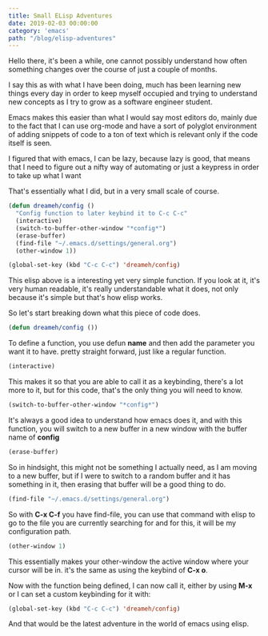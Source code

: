 ```yaml
---
title: Small ELisp Adventures
date: 2019-02-03 00:00:00
category: 'emacs'
path: "/blog/elisp-adventures"
---
```


Hello there, it's been a while, one cannot possibly understand how often something changes
over the course of just a couple of months.

I say this as with what I have been doing, much has been learning new things every day in order
to keep myself occupied and trying to understand new concepts as I try to grow as
a software engineer student.

Emacs makes this easier than what I would say most editors do, mainly due to the fact that I
can use org-mode and have a sort of polyglot environment of adding snippets of code to
a ton of text which is relevant only if the code itself is seen.

I figured that with emacs, I can be lazy, because lazy is good, that means that I need to figure
out a nifty way of automating or just a keypress in order to take up what I want

That's essentially what I did, but in a very small scale of course.

```lisp
(defun dreameh/config ()
  "Config function to later keybind it to C-c C-c"
  (interactive)
  (switch-to-buffer-other-window "*config*")
  (erase-buffer)
  (find-file "~/.emacs.d/settings/general.org")
  (other-window 1))

(global-set-key (kbd "C-c C-c") 'dreameh/config)
```

This elisp above is a interesting yet very simple function. If you look at it, it's very
human readable, it's really understandable what it does, not only because it's simple
but that's how elisp works.

So let's start breaking down what this piece of code does.

```lisp
(defun dreameh/config ())
```

To define a function, you use defun **name** and then add the parameter you want it to have.
pretty straight forward, just like a regular function.

```lisp
(interactive)
```

This makes it so that you are able to call it as a keybinding, there's a lot more to it,
but for this code, that's the only thing you will need to know.

```lisp
(switch-to-buffer-other-window "*config*")
```

It's always a good idea to understand how emacs does it, and with this function, you will
switch to a new buffer in a new window with the buffer name of **config**

```lisp
(erase-buffer)
```

So in hindsight, this might not be something I actually need, as I am moving to a new buffer,
but if I were to switch to a random buffer and it has something in it, then erasing that buffer
will be a good thing to do.

```lisp
(find-file "~/.emacs.d/settings/general.org")
```

So with **C-x C-f** you have find-file, you can use that command with elisp to go to the file
you are currently searching for and for this, it will be my configuration path.

```lisp
(other-window 1)
```

This essentially makes your other-window the active window where your cursor will be in.
it's the same as using the keybind of **C-x o**.

Now with the function being defined, I can now call it, either by using **M-x** or I can
set a custom keybinding for it with:

```lisp
(global-set-key (kbd "C-c C-c") 'dreameh/config)
```

And that would be the latest adventure in the world of emacs using elisp.
